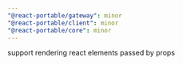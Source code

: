 ```yaml
---
"@react-portable/gateway": minor
"@react-portable/client": minor
"@react-portable/core": minor
---
```


support rendering react elements passed by props
